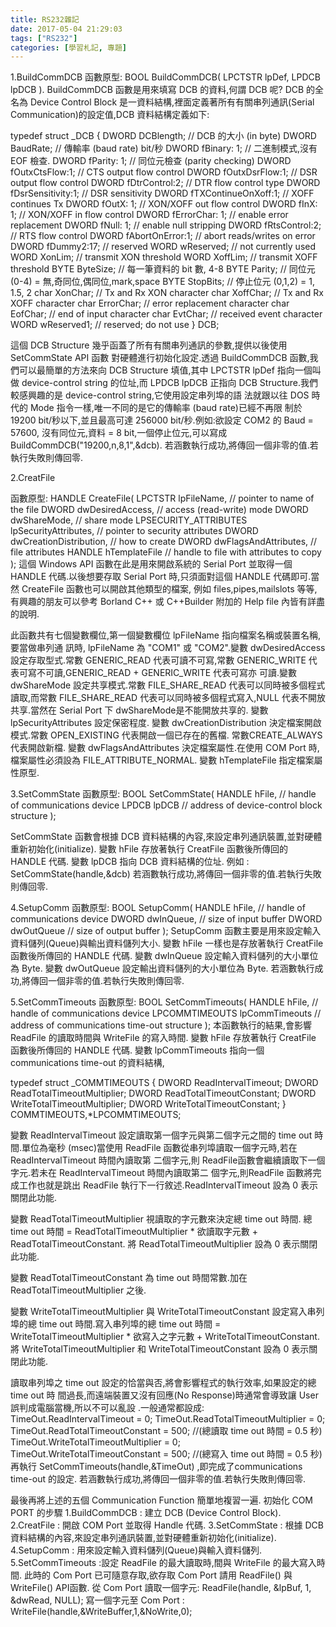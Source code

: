 ```yaml
---
title: RS232雜記
date: 2017-05-04 21:29:03
tags: ["RS232"]
categories: [學習札記, 專題]
---
```

1.BuildCommDCB
函數原型: BOOL BuildCommDCB( LPCTSTR lpDef, LPDCB lpDCB ).
BuildCommDCB 函數是用來填寫 DCB 的資料,何謂 DCB 呢? DCB 的全名為 Device Control Block
是一資料結構,裡面定義著所有有關串列通訊(Serial Communication)的設定值,DCB 資料結構定義如下:

typedef struct _DCB {
DWORD DCBlength; // DCB 的大小 (in byte)
DWORD BaudRate; // 傳輸率 (baud rate) bit/秒
DWORD fBinary: 1; // 二進制模式,沒有 EOF 檢查.
DWORD fParity: 1; // 同位元檢查 (parity checking)
DWORD fOutxCtsFlow:1; // CTS output flow control
DWORD fOutxDsrFlow:1; // DSR output flow control
DWORD fDtrControl:2; // DTR flow control type
DWORD fDsrSensitivity:1; // DSR sensitivity
DWORD fTXContinueOnXoff:1; // XOFF continues Tx
DWORD fOutX: 1; // XON/XOFF out flow control
DWORD fInX: 1; // XON/XOFF in flow control
DWORD fErrorChar: 1; // enable error replacement
DWORD fNull: 1; // enable null stripping
DWORD fRtsControl:2; // RTS flow control
DWORD fAbortOnError:1; // abort reads/writes on error
DWORD fDummy2:17; // reserved
WORD wReserved; // not currently used
WORD XonLim; // transmit XON threshold
WORD XoffLim; // transmit XOFF threshold
BYTE ByteSize; // 每一筆資料的 bit 數, 4-8
BYTE Parity; // 同位元 (0-4) = 無,奇同位,偶同位,mark,space
BYTE StopBits; // 停止位元 (0,1,2) = 1, 1.5, 2
char XonChar; // Tx and Rx XON character
char XoffChar; // Tx and Rx XOFF character
char ErrorChar; // error replacement character
char EofChar; // end of input character
char EvtChar; // received event character
WORD wReserved1; // reserved; do not use
} DCB;

這個 DCB Structure 幾乎函蓋了所有有關串列通訊的參數,提供以後使用 SetCommState API 函數
對硬體進行初始化設定.透過 BuildCommDCB 函數,我們可以最簡單的方法來向 DCB Structure
填值,其中 LPCTSTR lpDef 指向一個叫做 device-control string 的位址,而 LPDCB lpDCB
正指向 DCB Structure.我們較感興趣的是 device-control string,它使用設定串列埠的語
法就跟以往 DOS 時代的 Mode 指令一樣,唯一不同的是它的傳輸率 (baud rate)已經不再限
制於 19200 bit/秒以下,並且最高可達 256000 bit/秒.例如:欲設定 COM2 的 Baud = 57600,
沒有同位元,資料 = 8 bit,一個停止位元,可以寫成 BuildCommDCB("19200,n,8,1",&dcb).
若涵數執行成功,將傳回一個非零的值.若執行失敗則傳回零.

2.CreatFile

函數原型:
HANDLE CreateFile(
LPCTSTR lpFileName,	// pointer to name of the file
DWORD dwDesiredAccess, // access (read-write) mode
DWORD dwShareMode,	// share mode
LPSECURITY_ATTRIBUTES lpSecurityAttributes,	// pointer to security attributes
DWORD dwCreationDistribution,	// how to create
DWORD dwFlagsAndAttributes,	// file attributes
HANDLE hTemplateFile // handle to file with attributes to copy
);
這個 Windows API 函數在此是用來開啟系統的 Serial Port 並取得一個 HANDLE 代碼.以後想要存取
Serial Port 時,只須面對這個 HANDLE 代碼即可.當然 CreateFile 函數也可以開啟其他類型的檔案,
例如 files,pipes,mailslots 等等,有興趣的朋友可以參考 Borland C++ 或 C++Builder 附加的 Help
file 內皆有詳盡的說明.

此函數共有七個變數欄位,第一個變數欄位 lpFileName 指向檔案名稱或裝置名稱,要當做串列通
訊時, lpFileName 為 "COM1" 或 "COM2".變數 dwDesiredAccess 設定存取型式.常數 GENERIC_READ
代表可讀不可寫,常數 GENERIC_WRITE 代表可寫不可讀,GENERIC_READ + GENERIC_WRITE 代表可寫亦
可讀.變數 dwShareMode 設定共享模式.常數 FILE_SHARE_READ 代表可以同時被多個程式讀取,而常數
FILE_SHARE_READ 代表可以同時被多個程式寫入,NULL 代表不開放共享.當然在 Serial Port 下
dwShareMode是不能開放共享的.
變數 lpSecurityAttributes 設定保密程度.
變數 dwCreationDistribution 決定檔案開啟模式.常數 OPEN_EXISTING 代表開啟一個已存在的舊檔.
常數CREATE_ALWAYS 代表開啟新檔.
變數 dwFlagsAndAttributes 決定檔案屬性.在使用 COM Port 時,檔案屬性必須設為 FILE_ATTRIBUTE_NORMAL.
變數 hTemplateFile 指定檔案屬性原型.

3.SetCommState
函數原型:
BOOL SetCommState(
HANDLE hFile,	// handle of communications device
LPDCB lpDCB	// address of device-control block structure
);

SetCommState 函數會根據 DCB 資料結構的內容,來設定串列通訊裝置,並對硬體重新初始化(initialize).
變數 hFile 存放著執行 CreatFile 函數後所傳回的 HANDLE 代碼.
變數 lpDCB 指向 DCB 資料結構的位址.
例如 : SetCommState(handle,&dcb)
若涵數執行成功,將傳回一個非零的值.若執行失敗則傳回零.

4.SetupComm
函數原型:
BOOL SetupComm(
HANDLE hFile,	// handle of communications device
DWORD dwInQueue,	// size of input buffer
DWORD dwOutQueue	// size of output buffer
);
SetupComm 函數主要是用來設定輸入資料儲列(Queue)與輸出資料儲列大小.
變數 hFile 一樣也是存放著執行 CreatFile 函數後所傳回的 HANDLE 代碼.
變數 dwInQueue 設定輸入資料儲列的大小單位為 Byte.
變數 dwOutQueue 設定輸出資料儲列的大小單位為 Byte.
若涵數執行成功,將傳回一個非零的值.若執行失敗則傳回零.

5.SetCommTimeouts
函數原型:
BOOL SetCommTimeouts(
HANDLE hFile,	// handle of communications device
LPCOMMTIMEOUTS lpCommTimeouts	// address of communications time-out structure
);
本函數執行的結果,會影響 ReadFile 的讀取時間與 WriteFile 的寫入時間.
變數 hFile 存放著執行 CreatFile 函數後所傳回的 HANDLE 代碼.
變數 lpCommTimeouts 指向一個 communications time-out 的資料結構,

typedef struct _COMMTIMEOUTS {
DWORD ReadIntervalTimeout;
DWORD ReadTotalTimeoutMultiplier;
DWORD ReadTotalTimeoutConstant;
DWORD WriteTotalTimeoutMultiplier;
DWORD WriteTotalTimeoutConstant;
} COMMTIMEOUTS,*LPCOMMTIMEOUTS;

變數 ReadIntervalTimeout 設定讀取第一個字元與第二個字元之間的 time out 時間.單位為毫秒
(msec)當使用 ReadFile 函數從串列埠讀取一個字元時,若在 ReadIntervalTimeout 時間內讀取第
二個字元,則 ReadFile函數會繼續讀取下一個字元.若未在 ReadIntervalTimeout 時間內讀取第二
個字元,則ReadFile 函數將完成工作也就是跳出 ReadFile 執行下一行敘述.ReadIntervalTimeout
設為 0 表示關閉此功能.

變數 ReadTotalTimeoutMultiplier 視讀取的字元數來決定總 time out 時間.
總 time out 時間 = ReadTotalTimeoutMultiplier * 欲讀取字元數 + ReadTotalTimeoutConstant.
將 ReadTotalTimeoutMultiplier 設為 0 表示關閉此功能.

變數 ReadTotalTimeoutConstant 為 time out 時間常數.加在 ReadTotalTimeoutMultiplier 之後.

變數 WriteTotalTimeoutMultiplier 與 WriteTotalTimeoutConstant 設定寫入串列埠的總 time out
時間.寫入串列埠的總 time out 時間 =
WriteTotalTimeoutMultiplier * 欲寫入之字元數 + WriteTotalTimeoutConstant.
將 WriteTotalTimeoutMultiplier 和 WriteTotalTimeoutConstant 設為 0 表示關閉此功能.

讀取串列埠之 time out 設定的恰當與否,將會影響程式的執行效率,如果設定的總 time out 時
間過長,而遠端裝置又沒有回應(No Response)時通常會導致讓 User 誤判成電腦當機,所以不可以亂設
.一般通常都設成:
TimeOut.ReadIntervalTimeout = 0;
TimeOut.ReadTotalTimeoutMultiplier = 0;
TimeOut.ReadTotalTimeoutConstant = 500; //(總讀取 time out 時間 = 0.5 秒)
TimeOut.WriteTotalTimeoutMultiplier = 0;
TimeOut.WriteTotalTimeoutConstant = 500; //(總寫入 time out 時間 = 0.5 秒)
再執行 SetCommTimeouts(handle,&TimeOut) ,即完成了communications time-out 的設定.
若涵數執行成功,將傳回一個非零的值.若執行失敗則傳回零.

最後再將上述的五個 Communication Function 簡單地複習一遍.
初始化 COM PORT 的步驟
1.BuildCommDCB : 建立 DCB (Device Control Block).
2.CreatFile : 開啟 COM Port 並取得 Handle 代碼.
3.SetCommState : 根據 DCB 資料結構的內容,來設定串列通訊裝置,並對硬體重新初始化(initialize).
4.SetupComm : 用來設定輸入資料儲列(Queue)與輸入資料儲列.
5.SetCommTimeouts :設定 ReadFile 的最大讀取時,間與 WriteFile 的最大寫入時間.
此時的 Com Port 已可隨意存取,欲存取 Com Port 請用 ReadFile() 與 WriteFile() API函數.
從 Com Port 讀取一個字元:
ReadFile(handle, &lpBuf, 1, &dwRead, NULL);
寫一個字元至 Com Port :
WriteFile(handle,&WriteBuffer,1,&NoWrite,0);

